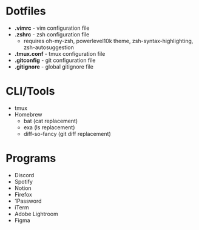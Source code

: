 # Dotfiles

* **.vimrc** - vim configuration file
* **.zshrc** - zsh configuration file
  * requires oh-my-zsh, powerlevel10k theme, zsh-syntax-highlighting, zsh-autosuggestion
* **.tmux.conf** - tmux configuration file
* **.gitconfig** - git configuration file
* **.gitignore** - global gitignore file

# CLI/Tools

* tmux
* Homebrew
  * bat (cat replacement)
  * exa (ls replacement)
  * diff-so-fancy (git diff replacement)

# Programs

* Discord
* Spotify
* Notion
* Firefox
* 1Password
* iTerm
* Adobe Lightroom
* Figma

